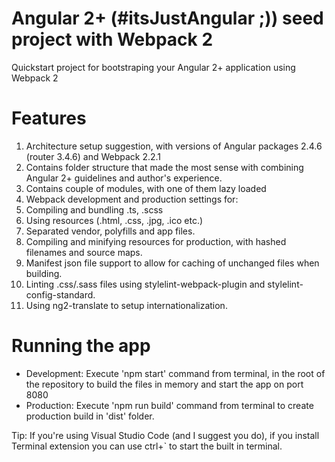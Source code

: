 # Angular 2+ (#itsJustAngular ;)) seed project with Webpack 2
Quickstart project for bootstraping your Angular 2+ application using Webpack 2

# Features
1. Architecture setup suggestion, with versions of Angular packages 2.4.6 (router 3.4.6) and Webpack 2.2.1
2. Contains folder structure that made the most sense with combining Angular 2+ guidelines and author's experience.
3. Contains couple of modules, with one of them lazy loaded
4. Webpack development and production settings for:
  1. Compiling and bundling .ts, .scss
  2. Using resources (.html, .css, .jpg, .ico etc.)
  3. Separated vendor, polyfills and app files.
  4. Compiling and minifying resources for production, with hashed filenames and source maps.
  5. Manifest json file support to allow for caching of unchanged files when building.
  6. Linting .css/.sass files using stylelint-webpack-plugin and stylelint-config-standard. 
5. Using ng2-translate to setup internationalization.

# Running the app
- Development: Execute 'npm start' command from terminal, in the root of the repository to build the files in memory and start the app on port 8080
- Production: Execute 'npm run build' command from terminal to create production build in 'dist' folder.

Tip: If you're using Visual Studio Code (and I suggest you do), if you install Terminal extension you can use ctrl+` to start the built in terminal.
